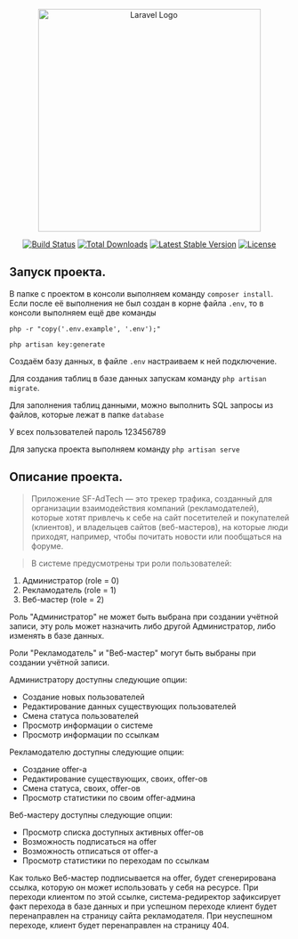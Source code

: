 <p align="center"><a href="https://laravel.com" target="_blank"><img src="https://raw.githubusercontent.com/laravel/art/master/logo-lockup/5%20SVG/2%20CMYK/1%20Full%20Color/laravel-logolockup-cmyk-red.svg" width="400" alt="Laravel Logo"></a></p>

<p align="center">
<a href="https://github.com/laravel/framework/actions"><img src="https://github.com/laravel/framework/workflows/tests/badge.svg" alt="Build Status"></a>
<a href="https://packagist.org/packages/laravel/framework"><img src="https://img.shields.io/packagist/dt/laravel/framework" alt="Total Downloads"></a>
<a href="https://packagist.org/packages/laravel/framework"><img src="https://img.shields.io/packagist/v/laravel/framework" alt="Latest Stable Version"></a>
<a href="https://packagist.org/packages/laravel/framework"><img src="https://img.shields.io/packagist/l/laravel/framework" alt="License"></a>
</p>

## Запуск проекта.

В папке с проектом в консоли выполняем команду `composer install`. Если после её выполнения не был создан в корне файла `.env`, то в консоли выполняем ещё две команды 

`php -r "copy('.env.example', '.env');"` 

`php artisan key:generate`

Создаём базу данных, в файле `.env` настраиваем к ней подключение.

Для создания таблиц в базе данных запускам команду `php artisan migrate`.

Для заполнения таблиц данными, можно выполнить SQL запросы из файлов, которые лежат в папке `database`

У всех пользователей пароль 123456789

Для запуска проекта выполняем команду `php artisan serve`

## Описание проекта.

>Приложение SF-AdTech — это трекер трафика, созданный для организации взаимодействия компаний (рекламодателей), которые хотят привлечь к себе на сайт посетителей и покупателей (клиентов), и владельцев сайтов (веб-мастеров), на которые люди приходят, например, чтобы почитать новости или пообщаться на форуме.

> В системе предусмотрены три роли пользователей:

1. Администратор (role = 0)
2. Рекламодатель (role = 1)
3. Веб-мастер (role = 2)

Роль "Администратор" не может быть выбрана при создании учётной записи, эту роль может назначить либо другой Администратор, либо изменять в базе данных.

Роли "Рекламодатель" и "Веб-мастер" могут быть выбраны при создании учётной записи.

Администратору доступны следующие опции:

* Создание новых пользователей
* Редактирование данных существующих пользователей
* Смена статуса пользователей
* Просмотр информации о системе
* Просмотр информации по ссылкам

Рекламодателю доступны следующие опции:

* Создание offer-а
* Редактирование существующих, своих, offer-ов
* Смена статуса, своих, offer-ов
* Просмотр статистики по своим offer-админа

Веб-мастеру доступны следующие опции:

* Просмотр списка доступных активных offer-ов
* Возможность подписаться на offer
* Возможность отписаться от offer-а
* Просмотр статистики по переходам по ссылкам

Как только Веб-мастер подписывается на offer, будет сгенерирована ссылка, которую он может использовать у себя на ресурсе. При переходи клиентом по этой ссылке, система-редиректор зафиксирует факт перехода в базе данных и при успешном переходе клиент будет перенаправлен на страницу сайта рекламодателя.
При неуспешном переходе, клиент будет перенаправлен на страницу 404.
